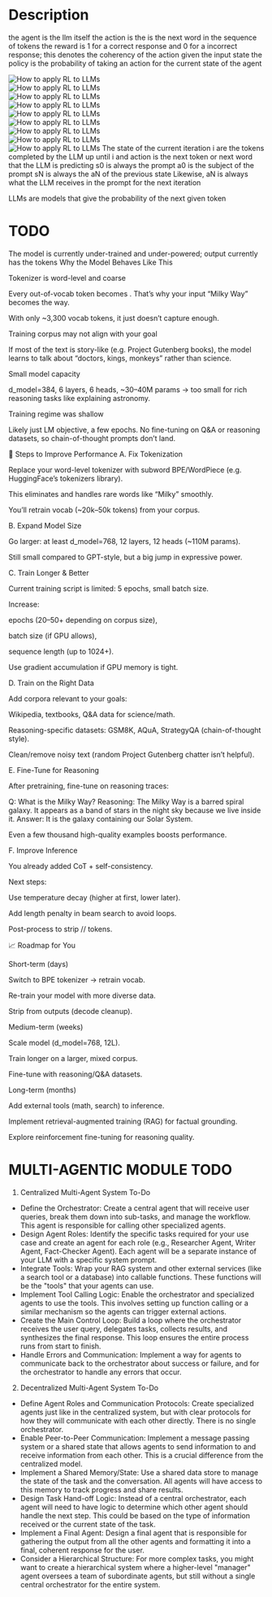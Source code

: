 # Description
the agent is the llm itself 
the action is the is the next word in the sequence of tokens 
the reward is 1 for a correct response and 0 for a incorrect response; this denotes the coherency of the action given the input state
the policy is the probability of taking an action for the current state of the agent

![How to apply RL to LLMs](screenshots/Screenshot_20250811_150257.png)  
![How to apply RL to LLMs](screenshots/Screenshot_20250811_150409.png)  
![How to apply RL to LLMs](screenshots/Screenshot_20250811_151058.png)  
![How to apply RL to LLMs](screenshots/Screenshot_20250811_151208.png)  
![How to apply RL to LLMs](screenshots/Screenshot_20250811_151608.png)  
![How to apply RL to LLMs](screenshots/Screenshot_20250811_151730.png)  
![How to apply RL to LLMs](screenshots/Screenshot_20250811_152048.png)  
![How to apply RL to LLMs](screenshots/Screenshot_20250811_152122.png)  
![How to apply RL to LLMs](screenshots/Screenshot_20250811_153623.png)
The state of the current iteration i are the tokens completed by the LLM up until i and action is the next token or next word that the LLM is predicting
s0 is always the prompt 
a0 is the subject of the prompt 
sN is always the aN of the previous state 
Likewise, aN is always what the LLM receives in the prompt for the next iteration

LLMs are models that give the probability of the next given token

# TODO
The model is currently under-trained and under-powered; output currently has the <UNK> tokens
Why the Model Behaves Like This

Tokenizer is word-level and coarse

Every out-of-vocab token becomes <UNK>. That’s why your input “Milky Way” becomes <UNK> the <UNK> way.

With only ~3,300 vocab tokens, it just doesn’t capture enough.

Training corpus may not align with your goal

If most of the text is story-like (e.g. Project Gutenberg books), the model learns to talk about “doctors, kings, monkeys” rather than science.

Small model capacity

d_model=384, 6 layers, 6 heads, ~30–40M params → too small for rich reasoning tasks like explaining astronomy.

Training regime was shallow

Likely just LM objective, a few epochs. No fine-tuning on Q&A or reasoning datasets, so chain-of-thought prompts don’t land.

🚀 Steps to Improve Performance
A. Fix Tokenization

Replace your word-level tokenizer with subword BPE/WordPiece (e.g. HuggingFace’s tokenizers library).

This eliminates <UNK> and handles rare words like “Milky” smoothly.

You’ll retrain vocab (~20k–50k tokens) from your corpus.

B. Expand Model Size

Go larger: at least d_model=768, 12 layers, 12 heads (~110M params).

Still small compared to GPT-style, but a big jump in expressive power.

C. Train Longer & Better

Current training script is limited: 5 epochs, small batch size.

Increase:

epochs (20–50+ depending on corpus size),

batch size (if GPU allows),

sequence length (up to 1024+).

Use gradient accumulation if GPU memory is tight.

D. Train on the Right Data

Add corpora relevant to your goals:

Wikipedia, textbooks, Q&A data for science/math.

Reasoning-specific datasets: GSM8K, AQuA, StrategyQA (chain-of-thought style).

Clean/remove noisy text (random Project Gutenberg chatter isn’t helpful).

E. Fine-Tune for Reasoning

After pretraining, fine-tune on reasoning traces:

Q: What is the Milky Way?
Reasoning: The Milky Way is a barred spiral galaxy. It appears as a band of stars in the night sky because we live inside it.
Answer: It is the galaxy containing our Solar System.


Even a few thousand high-quality examples boosts performance.

F. Improve Inference

You already added CoT + self-consistency.

Next steps:

Use temperature decay (higher at first, lower later).

Add length penalty in beam search to avoid loops.

Post-process to strip <START>/<END>/<UNK> tokens.

📈 Roadmap for You

Short-term (days)

Switch to BPE tokenizer → retrain vocab.

Re-train your model with more diverse data.

Strip <UNK> from outputs (decode cleanup).

Medium-term (weeks)

Scale model (d_model=768, 12L).

Train longer on a larger, mixed corpus.

Fine-tune with reasoning/Q&A datasets.

Long-term (months)

Add external tools (math, search) to inference.

Implement retrieval-augmented training (RAG) for factual grounding.

Explore reinforcement fine-tuning for reasoning quality.


# MULTI-AGENTIC MODULE TODO
1. Centralized Multi-Agent System To-Do
- Define the Orchestrator: Create a central agent that will receive user queries, break them down into sub-tasks, and manage the workflow. This agent is responsible for calling other specialized agents.  
- Design Agent Roles: Identify the specific tasks required for your use case and create an agent for each role (e.g., Researcher Agent, Writer Agent, Fact-Checker Agent). Each agent will be a separate instance of your LLM with a specific system prompt.  
- Integrate Tools: Wrap your RAG system and other external services (like a search tool or a database) into callable functions. These functions will be the "tools" that your agents can use.  
- Implement Tool Calling Logic: Enable the orchestrator and specialized agents to use the tools. This involves setting up function calling or a similar mechanism so the agents can trigger external actions.  
- Create the Main Control Loop: Build a loop where the orchestrator receives the user query, delegates tasks, collects results, and synthesizes the final response. This loop ensures the entire process runs from start to finish.  
- Handle Errors and Communication: Implement a way for agents to communicate back to the orchestrator about success or failure, and for the orchestrator to handle any errors that occur.  

2. Decentralized Multi-Agent System To-Do
- Define Agent Roles and Communication Protocols: Create specialized agents just like in the centralized system, but with clear protocols for how they will communicate with each other directly. There is no single orchestrator.  
- Enable Peer-to-Peer Communication: Implement a message passing system or a shared state that allows agents to send information to and receive information from each other. This is a crucial difference from the centralized model.  
- Implement a Shared Memory/State: Use a shared data store to manage the state of the task and the conversation. All agents will have access to this memory to track progress and share results.  
- Design Task Hand-off Logic: Instead of a central orchestrator, each agent will need to have logic to determine which other agent should handle the next step. This could be based on the type of information received or the current state of the task.  
- Implement a Final Agent: Design a final agent that is responsible for gathering the output from all the other agents and formatting it into a final, coherent response for the user.  
- Consider a Hierarchical Structure: For more complex tasks, you might want to create a hierarchical system where a higher-level "manager" agent oversees a team of subordinate agents, but still without a single central orchestrator for the entire system.  
